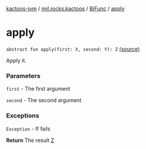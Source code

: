 [kactoos-jvm](../../index.md) / [nnl.rocks.kactoos](../index.md) / [BiFunc](index.md) / [apply](.)

# apply

`abstract fun apply(first: X, second: Y): Z` [(source)](https://github.com/neonailol/kactoos/blob/master/kactoos-jvm/src/main/kotlin/nnl/rocks/kactoos/BiFunc.kt#L29)

Apply it.

### Parameters

`first` - The first argument

`second` - The second argument

### Exceptions

`Exception` - If fails

**Return**
The result [Z](#)

